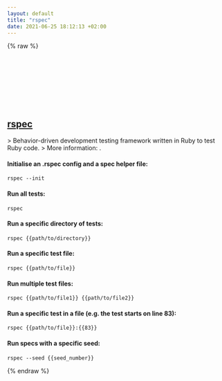 ```yaml
---
layout: default
title: "rspec"
date: 2021-06-25 18:12:13 +02:00
---
```

{% raw %}
<h2 id="rspec">
  <a href="/en/common/rspec.html">rspec</a> <a href="#rspec"><svg class="icon">
    <use href="/assets/images/unicode_sprite.svg#link" />
  </svg></a>
</h2>
> Behavior-driven development testing framework written in Ruby to test Ruby code.
> More information: <https://rspec.info>.

#### Initialise an .rspec config and a spec helper file:
```shell
rspec --init
```
#### Run all tests:
```shell
rspec
```
#### Run a specific directory of tests:
```shell
rspec {{path/to/directory}}
```
#### Run a specific test file:
```shell
rspec {{path/to/file}}
```
#### Run multiple test files:
```shell
rspec {{path/to/file1}} {{path/to/file2}}
```
#### Run a specific test in a file (e.g. the test starts on line 83):
```shell
rspec {{path/to/file}}:{{83}}
```
#### Run specs with a specific seed:
```shell
rspec --seed {{seed_number}}
```
{% endraw %}